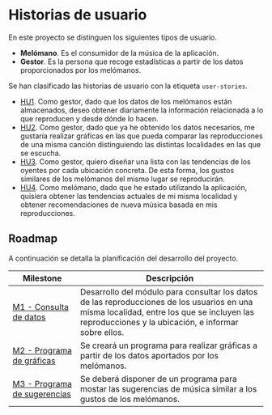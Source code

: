 # Historias de usuario

En este proyecto se distinguen los siguientes tipos de usuario.

- **Melómano**. Es el consumidor de la música de la aplicación.
- **Gestor**. Es la persona que recoge estadísticas a partir de los datos proporcionados por los melómanos.

Se han clasificado las historias de usuario con la etiqueta `user-stories`.

- [HU1](https://github.com/paula1999/Tune-in/issues/3). Como gestor, dado que los datos de los melómanos están almacenados, deseo obtener diariamente la información relacionada a lo que reproducen y desde dónde lo hacen.
- [HU2](https://github.com/paula1999/Tune-in/issues/2). Como gestor, dado que ya he obtenido los datos necesarios, me gustaría realizar gráficas en las que pueda comparar las reproducciones de una misma canción distinguiendo las distintas localidades en las que se escucha.
- [HU3](https://github.com/paula1999/Tune-in/issues/4). Como gestor, quiero diseñar una lista con las tendencias de los oyentes por cada ubicación concreta. De esta forma, los gustos similares de los melómanos del mismo lugar se reproducirán.
- [HU4](https://github.com/paula1999/Tune-in/issues/6). Como melómano, dado que he estado utilizando la aplicación, quisiera obtener las tendencias actuales de mi misma localidad y obtener recomendaciones de nueva música basada en mis reproducciones.

## Roadmap

A continuación se detalla la planificación del desarrollo del proyecto.

| **Milestone** | **Descripción** |
| ------------- | --------------- |
| [M1 - Consulta de datos](https://github.com/paula1999/Tune-in/milestone/5) | Desarrollo del módulo para consultar los datos de las reproducciones de los usuarios en una misma localidad, entre los que se incluyen las reproducciones y la ubicación, e informar sobre ellos. |
| [M2 - Programa de gráficas](https://github.com/paula1999/Tune-in/milestone/6) | Se creará un programa para realizar gráficas a partir de los datos aportados por los melómanos. |
| [M3 - Programa de sugerencias](https://github.com/paula1999/Tune-in/milestone/2) | Se deberá disponer de un programa para mostar las sugerencias de música similar a los gustos de los melómanos. |